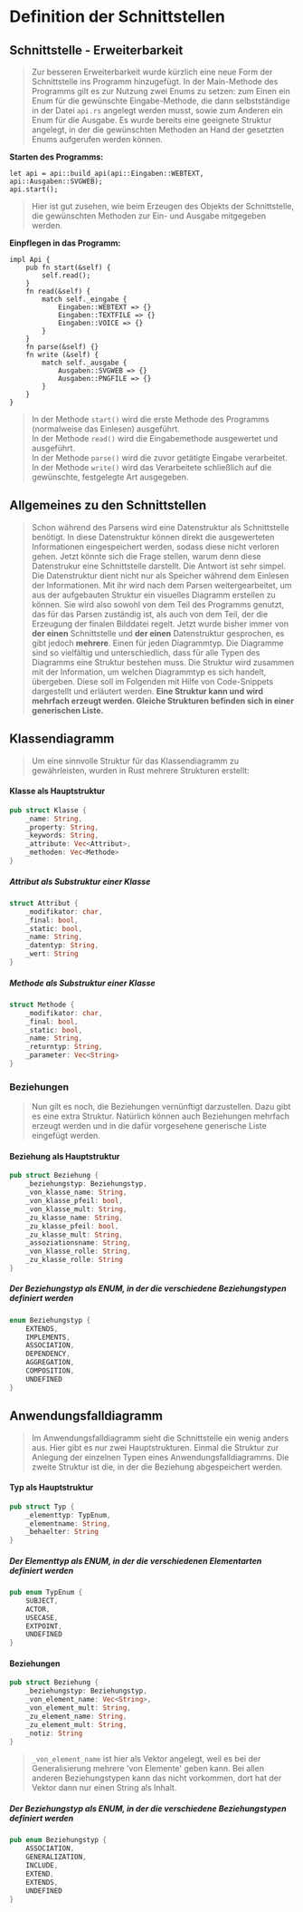 # Definition der Schnittstellen

## Schnittstelle - Erweiterbarkeit

> Zur besseren Erweiterbarkeit wurde kürzlich eine neue Form der Schnittstelle ins Programm hinzugefügt. In der Main-Methode des Programms gilt es zur Nutzung zwei Enums zu setzen: zum Einen ein Enum für die gewünschte Eingabe-Methode, die dann selbstständige in der Datei `api.rs` angelegt werden musst, sowie zum Anderen ein Enum für die Ausgabe. Es wurde bereits eine geeignete Struktur angelegt, in der die gewünschten Methoden an Hand der gesetzten Enums aufgerufen werden können.

**Starten des Programms:**  
```
let api = api::build_api(api::Eingaben::WEBTEXT, api::Ausgaben::SVGWEB);
api.start();
```
> Hier ist gut zusehen, wie beim Erzeugen des Objekts der Schnittstelle, die gewünschten Methoden zur Ein- und Ausgabe mitgegeben werden.

**Einpflegen in das Programm:**
```
impl Api {
    pub fn start(&self) {
        self.read();
    }
    fn read(&self) {
        match self._eingabe {
            Eingaben::WEBTEXT => {}
            Eingaben::TEXTFILE => {}
            Eingaben::VOICE => {}
        }
    }
    fn parse(&self) {}
    fn write (&self) {
        match self._ausgabe {
            Ausgaben::SVGWEB => {}
            Ausgaben::PNGFILE => {}
        }
    }
}

```
> In der Methode `start()` wird die erste Methode des Programms (normalweise das Einlesen) ausgeführt.  
> In der Methode `read()` wird die Eingabemethode ausgewertet und ausgeführt.  
> In der Methode `parse()` wird die zuvor getätigte Eingabe verarbeitet.  
> In der Methode `write()` wird das Verarbeitete schließlich auf die gewünschte, festgelegte Art ausgegeben.

## Allgemeines zu den Schnittstellen

> Schon während des Parsens wird eine Datenstruktur als Schnittstelle benötigt. In diese Datenstruktur können direkt die ausgewerteten Informationen eingespeichert werden, sodass diese nicht verloren gehen.
> Jetzt könnte sich die Frage stellen, warum denn diese Datenstrukur eine Schnittstelle darstellt. Die Antwort ist sehr simpel. Die Datenstruktur dient nicht nur als Speicher während dem Einlesen der Informationen.
> Mit ihr wird nach dem Parsen weitergearbeitet, um aus der aufgebauten Struktur ein visuelles Diagramm erstellen zu können. Sie wird also sowohl von dem Teil des Programms genutzt, das für das Parsen zuständig ist, als auch von dem Teil, der die Erzeugung der finalen Bilddatei regelt.
> Jetzt wurde bisher immer von **der einen** Schnittstelle und **der einen** Datenstruktur gesprochen, es gibt jedoch **mehrere**. Einen für jeden Diagrammtyp.
> Die Diagramme sind so vielfältig und unterschiedlich, dass für alle Typen des Diagramms eine Struktur bestehen muss. Die Struktur wird zusammen mit der Information, um welchen Diagrammtyp es sich handelt, übergeben. Diese soll im Folgenden mit Hilfe von Code-Snippets dargestellt und erläutert werden.
> **Eine Struktur kann und wird mehrfach erzeugt werden. Gleiche Strukturen befinden sich in einer generischen Liste.**
## Klassendiagramm

> Um eine sinnvolle Struktur für das Klassendiagramm zu gewährleisten, wurden in Rust mehrere Strukturen erstellt:

#### Klasse als Hauptstruktur
```rust
pub struct Klasse {
    _name: String,
    _property: String,
    _keywords: String,
    _attribute: Vec<Attribut>,
    _methoden: Vec<Methode>
}
```

##### Attribut als Substruktur einer Klasse
```rust
struct Attribut {
    _modifikator: char,
    _final: bool,
    _static: bool,
    _name: String,
    _datentyp: String,
    _wert: String
}
```

##### Methode als Substruktur einer Klasse
```rust
struct Methode {
    _modifikator: char,
    _final: bool,
    _static: bool,
    _name: String,
    _returntyp: String,
    _parameter: Vec<String>
}
```

### Beziehungen
> Nun gilt es noch, die Beziehungen vernünftigt darzustellen. Dazu gibt es eine extra Struktur. Natürlich können auch Beziehungen mehrfach erzeugt werden und in die dafür vorgesehene generische Liste eingefügt werden.

#### Beziehung als Hauptstruktur
```rust
pub struct Beziehung {
    _beziehungstyp: Beziehungstyp,
    _von_klasse_name: String,
    _von_klasse_pfeil: bool,
    _von_klasse_mult: String,
    _zu_klasse_name: String,
    _zu_klasse_pfeil: bool,
    _zu_klasse_mult: String,
    _assoziationsname: String,
    _von_klasse_rolle: String,
    _zu_klasse_rolle: String
}
```

##### Der Beziehungstyp als ENUM, in der die verschiedene Beziehungstypen definiert werden
```rust
enum Beziehungstyp {
    EXTENDS,
    IMPLEMENTS,
    ASSOCIATION,
    DEPENDENCY,
    AGGREGATION,
    COMPOSITION,
    UNDEFINED
}
```
## Anwendungsfalldiagramm
> Im Anwendungsfalldiagramm sieht die Schnittstelle ein wenig anders aus. Hier gibt es nur zwei Hauptstrukturen. Einmal die Struktur zur Anlegung der einzelnen Typen eines Anwendungsfalldiagramms. Die zweite Struktur ist die, in der die Beziehung abgespeichert werden.

#### Typ als Hauptstruktur
```rust
pub struct Typ {
    _elementtyp: TypEnum,
    _elementname: String,
    _behaelter: String
}
```

##### Der Elementtyp als ENUM, in der die verschiedenen Elementarten definiert werden
```rust
pub enum TypEnum {
    SUBJECT,
    ACTOR,
    USECASE,
    EXTPOINT,
    UNDEFINED
}
```

#### Beziehungen
```rust
pub struct Beziehung {
    _beziehungstyp: Beziehungstyp,
    _von_element_name: Vec<String>,
    _von_element_mult: String,
    _zu_element_name: String,
    _zu_element_mult: String,
    _notiz: String
}
```
> `_von_element_name` ist hier als Vektor angelegt, weil es bei der Generalisierung mehrere 'von Elemente' geben kann. Bei allen anderen Beziehungstypen kann das nicht vorkommen, dort hat der Vektor dann nur einen String als Inhalt.

##### Der Beziehungstyp als ENUM, in der die verschiedene Beziehungstypen definiert werden
```rust
pub enum Beziehungstyp {
    ASSOCIATION,
    GENERALIZATION,
    INCLUDE,
    EXTEND,
    EXTENDS,
    UNDEFINED
}
```


